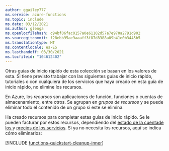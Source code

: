 ```yaml
---
author: ggailey777
ms.service: azure-functions
ms.topic: include
ms.date: 03/12/2021
ms.author: glenga
ms.openlocfilehash: c94bf06fac0157a0e61102d57a7e970a2791d902
ms.sourcegitcommit: f28ebb95ae9aaaff3f87d8388a09b41e0b3445b5
ms.translationtype: HT
ms.contentlocale: es-ES
ms.lasthandoff: 03/30/2021
ms.locfileid: "104612402"
---
```

Otras guías de inicio rápido de esta colección se basan en los valores de esta. Si tiene previsto trabajar con las siguientes guías de inicio rápido, tutoriales o con cualquiera de los servicios que haya creado en esta guía de inicio rápido, no elimine los recursos.

En Azure, los *recursos* son aplicaciones de función, funciones o cuentas de almacenamiento, entre otros. Se agrupan en *grupos de recursos* y se puede eliminar todo el contenido de un grupo si este se elimina. 

Ha creado recursos para completar estas guías de inicio rápido. Se le pueden facturar por estos recursos, dependiendo del [estado de la cuentade los ](https://azure.microsoft.com/account/) y [precios de los servicios](https://azure.microsoft.com/pricing/). Si ya no necesita los recursos, aquí se indica cómo eliminarlos:

[!INCLUDE [functions-quickstart-cleanup-inner](functions-quickstart-cleanup-inner.md)]
